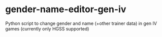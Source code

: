 # gender-name-editor-gen-iv
Python script to change gender and name (+other trainer data) in gen IV games (currently only HGSS supported)
